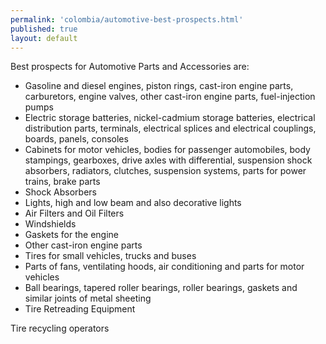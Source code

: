 ```yaml
--- 
permalink: 'colombia/automotive-best-prospects.html' 
published: true 
layout: default
---
```

Best prospects for Automotive Parts and Accessories are:

* Gasoline and diesel engines, piston rings, cast-iron engine parts, carburetors, engine valves, other cast-iron engine parts, fuel-injection pumps 
* Electric storage batteries, nickel-cadmium storage batteries, electrical distribution parts, terminals, electrical splices and electrical couplings, boards, panels, consoles 
* Cabinets for motor vehicles, bodies for passenger automobiles, body stampings, gearboxes, drive axles with differential, suspension shock absorbers, radiators, clutches, suspension systems, parts for power trains, brake parts 
* Shock Absorbers
* Lights, high and low beam and also decorative lights
* Air Filters and Oil Filters
* Windshields
* Gaskets for the engine
* Other cast-iron engine parts
* Tires for small vehicles, trucks and buses
* Parts of fans, ventilating hoods, air conditioning and parts for motor vehicles
* Ball bearings, tapered roller bearings, roller bearings, gaskets and similar joints of metal sheeting 
* Tire Retreading Equipment

Tire recycling operators
